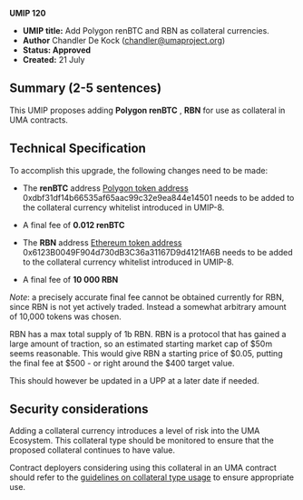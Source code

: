 **UMIP 120**

-   **UMIP title:** Add Polygon renBTC and RBN as collateral currencies.
-   **Author**  Chandler De Kock (chandler@umaproject.org)
-   **Status: Approved**
-   **Created:**  21 July

## Summary (2-5 sentences)

This UMIP proposes adding **Polygon renBTC** , **RBN** for use as collateral in UMA contracts.

## Technical Specification

To accomplish this upgrade, the following changes need to be made:

-   The **renBTC** address [Polygon token address](https://polygonscan.com/token/0xdbf31df14b66535af65aac99c32e9ea844e14501) 0xdbf31df14b66535af65aac99c32e9ea844e14501 needs to be added to the collateral currency whitelist introduced in UMIP-8.
-   A final fee of **0.012 renBTC**

-   The **RBN** address [Ethereum token address](https://etherscan.io/token/0x6123B0049F904d730dB3C36a31167D9d4121fA6B) 0x6123B0049F904d730dB3C36a31167D9d4121fA6B needs to be added to the collateral currency whitelist introduced in UMIP-8.
-   A final fee of **10 000 RBN** 

*Note*: a precisely accurate final fee cannot be obtained currently for RBN, since RBN is not yet actively traded. Instead a somewhat arbitrary amount of 10,000 tokens was chosen.

RBN has a max total supply of 1b RBN. RBN is a protocol that has gained a large amount of traction, so an estimated starting market cap of $50m seems reasonable. This would give RBN a starting price of $0.05, putting the final fee at $500 - or right around the $400 target value.

This should however be updated in a UPP at a later date if needed.
    

## Security considerations

Adding a collateral currency introduces a level of risk into the UMA Ecosystem.  This collateral type should be monitored to ensure that the proposed collateral continues to have value.

Contract deployers considering using this collateral in an UMA contract should refer to the [guidelines on collateral type usage](https://docs.umaproject.org/uma-tokenholders/guidence-on-collateral-currency-addition) to ensure appropriate use.


